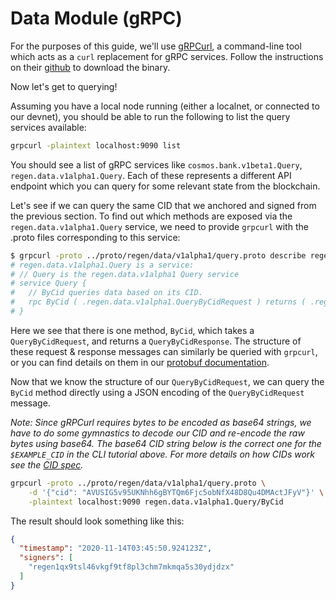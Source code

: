 # Data Module (gRPC)

For the purposes of this guide, we'll use [gRPCurl](https://github.com/fullstorydev/grpcurl), a command-line tool
which acts as a `curl` replacement for gRPC services. Follow the instructions on their [github](https://github.com/fullstorydev/grpcurl)
to download the binary.

Now let's get to querying!

Assuming you have a local node running (either a localnet, or connected to our devnet), you should be able
to run the following to list the query services available:

```sh
grpcurl -plaintext localhost:9090 list
```

You should see a list of gRPC services like `cosmos.bank.v1beta1.Query`, `regen.data.v1alpha1.Query`. Each of these
represents a different API endpoint which you can query for some relevant state from the blockchain.

Let's see if we can query the same CID that we anchored and signed from the previous section. To find out
which methods are exposed via the `regen.data.v1alpha1.Query` service, we need to provide `grpcurl` with
the .proto files corresponding to this service:

```sh
$ grpcurl -proto ../proto/regen/data/v1alpha1/query.proto describe regen.data.v1alpha1.Query
# regen.data.v1alpha1.Query is a service:
# // Query is the regen.data.v1alpha1 Query service
# service Query {
#   // ByCid queries data based on its CID.
#   rpc ByCid ( .regen.data.v1alpha1.QueryByCidRequest ) returns ( .regen.data.v1alpha1.QueryByCidResponse );
# }
```

Here we see that there is one method, `ByCid`, which takes a `QueryByCidRequest`, and returns a `QueryByCidResponse`.
The structure of these request & response messages can similarly be queried with `grpcurl`, or you can find
details on them in our [protobuf documentation](./modules/data/protobuf.md#regen-data-v1alpha1-query-proto).

Now that we know the structure of our `QueryByCidRequest`, we can query the `ByCid` method directly using a JSON
encoding of the `QueryByCidRequest` message.

_Note: Since gRPCurl requires bytes to be encoded as base64 strings, we have to do some gymnastics to decode our CID
and re-encode the raw bytes using base64. The base64 CID string below is the correct one for the `$EXAMPLE_CID` in
the CLI tutorial above. For more details on how CIDs work see the [CID spec](https://github.com/multiformats/cid)._

```sh
grpcurl -proto ../proto/regen/data/v1alpha1/query.proto \
    -d '{"cid": "AVUSIG5v95UKNhh6gBYTQm6Fjc5obNfX48D8Qu4DMActJFyV"}' \
    -plaintext localhost:9090 regen.data.v1alpha1.Query/ByCid
```

The result should look something like this:

```json
{
  "timestamp": "2020-11-14T03:45:50.924123Z",
  "signers": [
    "regen1qx9tsl46vkgf9tf8pl3chm7mkmqa5s30ydjdzx"
  ]
}
```
